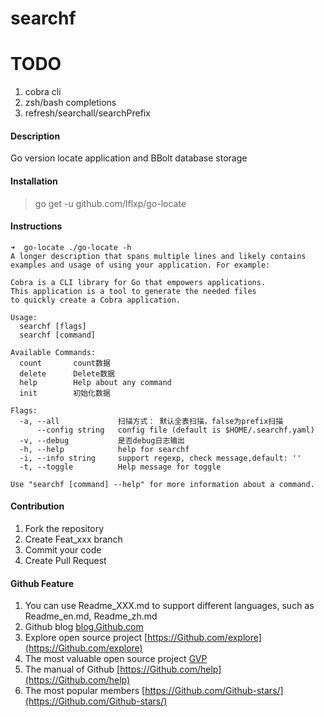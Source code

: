 # searchf

# TODO

1. cobra cli
2. zsh/bash completions
3. refresh/searchall/searchPrefix

#### Description
Go version locate application and BBolt database storage

#### Installation

> go get -u github.com/lflxp/go-locate

#### Instructions

```
➜  go-locate ./go-locate -h                   
A longer description that spans multiple lines and likely contains
examples and usage of using your application. For example:

Cobra is a CLI library for Go that empowers applications.
This application is a tool to generate the needed files
to quickly create a Cobra application.

Usage:
  searchf [flags]
  searchf [command]

Available Commands:
  count       count数据
  delete      Delete数据
  help        Help about any command
  init        初始化数据

Flags:
  -a, --all             扫描方式： 默认全表扫描，false为prefix扫描
      --config string   config file (default is $HOME/.searchf.yaml)
  -v, --debug           是否debug日志输出
  -h, --help            help for searchf
  -i, --info string     support regexp, check message,default: ''
  -t, --toggle          Help message for toggle

Use "searchf [command] --help" for more information about a command.
```

#### Contribution

1.  Fork the repository
2.  Create Feat_xxx branch
3.  Commit your code
4.  Create Pull Request


#### Github Feature

1.  You can use Readme\_XXX.md to support different languages, such as Readme\_en.md, Readme\_zh.md
2.  Github blog [blog.Github.com](https://blog.Github.com)
3.  Explore open source project [https://Github.com/explore](https://Github.com/explore)
4.  The most valuable open source project [GVP](https://Github.com/gvp)
5.  The manual of Github [https://Github.com/help](https://Github.com/help)
6.  The most popular members  [https://Github.com/Github-stars/](https://Github.com/Github-stars/)
